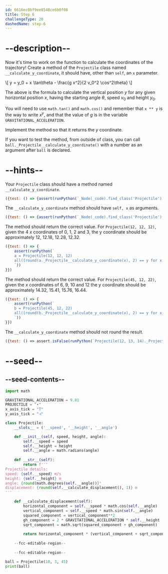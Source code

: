 ```yaml
---
id: 6616ec0bf9ee8548ce6b0f08
title: Step 6
challengeType: 20
dashedName: step-6
---
```


# --description--

Now it's time to work on the function to calculate the coordinates of the trajectory! Create a method of the `Projectile` class named `__calculate_y_coordinate`, it should have, other than `self`, an `x` parameter.

\\[ y = y_0 + x \tan\theta - \frac{g x^2}{2 v_0^2 \cos^2\theta} \\]

The above is the formula to calculate the vertical position $y$ for any given horizontal position $x$, having the starting angle $\theta$, speed $v_0$ and height $y_0$.

You will need to use `math.tan()` and `math.cos()` and remember that `x ** y` is the way to write $x^y$, and that the value of $g$ is in the variable `GRAVITATIONAL_ACCELERATION`.

Implement the method so that it returns the $y$ coordinate.

If you want to test the method, from outside of class, you can call `ball._Projectile__calculate_y_coordinate()` with a number as an argument after `ball` is declared.

# --hints--

Your `Projectile` class should have a method named `__calculate_y_coordinate`.

```js
({test: () => {assert(runPython(`_Node(_code).find_class('Projectile').has_function('__calculate_y_coordinate')`))}})
```

The `__calculate_y_coordinate` method should have `self, x` as arguments.

```js
({test: () => {assert(runPython(`_Node(_code).find_class('Projectile').find_function('__calculate_y_coordinate').has_args('self, x')`))}})
```

The method should return the correct value. For `Projectile(12, 12, 12)`, given the 4 $x$ coordinates of 0, 1, 2 and 3, the y coordinate should be approximately 12, 12.18, 12.28, 12.32.

```js
({test: () => {
    assert(runPython(`
    a = Projectile(12, 12, 12)
    all([round(a._Projectile__calculate_y_coordinate(x), 2) == y for x,y in [(0, 12.0), (1, 12.18), (2, 12.28), (3, 12.32)]])
    `))
}})
```

The method should return the correct value. For `Projectile(45, 12, 22)`, given the $x$ coordinates of 6, 9, 10 and 12 the y coordinate should be approximately 14.32, 15.41, 15.76, 16.44.

```js
({test: () => {
    assert(runPython(`
    b = Projectile(45, 12, 22)
    all([round(b._Projectile__calculate_y_coordinate(x), 2) == y for x,y in [(6, 14.32), (9, 15.41), (10, 15.76), (12, 16.44)]])
    `))
}})
```

The `__calculate_y_coordinate` method should not round the result.

```js
({test: () => assert.isFalse(runPython(`Projectile(12, 13, 14)._Projectile__calculate_y_coordinate(5) == round(Projectile(12, 13, 14)._Projectile__calculate_y_coordinate(5), 2)`))})
```

# --seed--

## --seed-contents--

```py
import math

GRAVITATIONAL_ACCELERATION = 9.81
PROJECTILE = "∙"
x_axis_tick = "T"
y_axis_tick = "⊣"

class Projectile:
    __slots__ = ('__speed', '__height', '__angle')

    def __init__(self, speed, height, angle):
        self.__speed = speed
        self.__height = height
        self.__angle = math.radians(angle)
        
    def __str__(self):
        return f'''
Projectile details:
speed: {self.__speed} m/s
height: {self.__height} m
angle: {round(math.degrees(self.__angle))}°
displacement: {round(self.__calculate_displacement(), 1)} m
'''

    def __calculate_displacement(self):
        horizontal_component = self.__speed * math.cos(self.__angle)
        vertical_component = self.__speed * math.sin(self.__angle)
        squared_component = vertical_component**2
        gh_component = 2 * GRAVITATIONAL_ACCELERATION * self.__height
        sqrt_component = math.sqrt(squared_component + gh_component)
        
        return horizontal_component * (vertical_component + sqrt_component) / GRAVITATIONAL_ACCELERATION
        
    --fcc-editable-region--
    
    --fcc-editable-region--

ball = Projectile(10, 3, 45)
print(ball)
   
```
